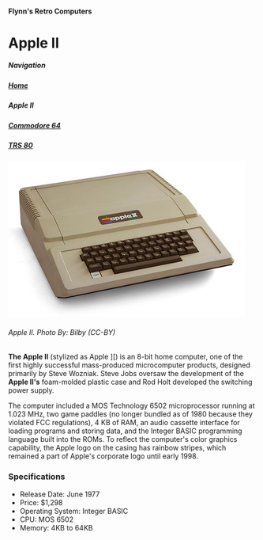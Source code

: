 <!--<!DOCTYPE html>
<html>

<head>
		<meta charset=“utf-8”>
		<title>Apple Macintosh</title>
<!--The title is the text on top the window or tab -->
</head> 

<body>
<h4>Flynn's Retro Computers</h4>
<h1>Apple II</h1>

<h5>Navigation</h5>
<h5><a href="index.md">Home</a></h5>
<h5>Apple II</h5>
<h5><a href="Commodore-64.md">Commodore 64</a></h5>
<h5><a href="TRS-80.md">TRS 80</a></h5>
<!--remember to add link tags to the navigation -->

<img src="apple-ii.jpg" alt="Apple II">
<h6>Apple II. <em>Photo By: Bilby (CC-BY)</em></h6>

<p><strong>The Apple II</strong> (stylized as Apple ][) is an 8-bit home computer, one of the first highly successful mass-produced microcomputer products, designed primarily by Steve Wozniak. Steve Jobs oversaw the development of the <strong>Apple II's</strong> foam-molded plastic case and Rod Holt developed the switching power supply.</p>

<p>The computer included a MOS Technology 6502 microprocessor running at 1.023 MHz, two game paddles (no longer bundled as of 1980 because they violated FCC regulations), 4 KB of RAM, an audio cassette interface for loading programs and storing data, and the Integer BASIC programming language built into the ROMs. To reflect the computer's color graphics capability, the Apple logo on the casing has rainbow stripes, which remained a part of Apple's corporate logo until early 1998.</p>


<h3>Specifications</h3>
<ul>
<li>Release Date: June 1977</li>
<li>Price: $1,298</li>
<li> Operating System: Integer BASIC</li>
<li>CPU: MOS 6502</li>
<li>Memory: 4KB to 64KB</li>
</ul>
</body>
